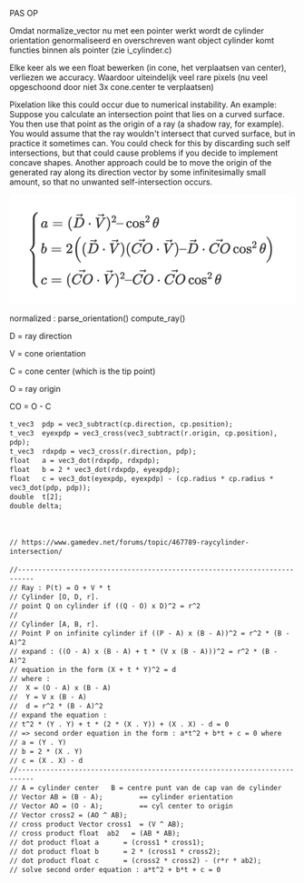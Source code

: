 PAS OP

Omdat normalize_vector nu met een pointer werkt wordt de cylinder orientation genormaliseerd en overschreven
want object cylinder komt functies binnen als pointer (zie i_cylinder.c)

Elke keer als we een float bewerken (in cone, het verplaatsen van center), verliezen we accuracy. Waardoor
uiteindelijk veel rare pixels (nu veel opgeschoond door niet 3x cone.center te verplaatsen)



Pixelation like this could occur due to numerical instability. An example: Suppose you calculate an intersection point that lies on a curved surface. You then use that point as the origin of a ray (a shadow ray, for example). You would assume that the ray wouldn't intersect that curved surface, but in practice it sometimes can. You could check for this by discarding such self intersections, but that could cause problems if you decide to implement concave shapes. Another approach could be to move the origin of the generated ray along its direction vector by some infinitesimally small amount, so that no unwanted self-intersection occurs.


![plot](./cone_formula.png)


normalized :
parse_orientation()
compute_ray()





D = ray direction

V = cone orientation

C = cone center (which is the tip point)

O = ray origin

CO = O - C







    t_vec3  pdp = vec3_subtract(cp.direction, cp.position);
    t_vec3  eyexpdp = vec3_cross(vec3_subtract(r.origin, cp.position), pdp);
    t_vec3  rdxpdp = vec3_cross(r.direction, pdp);
    float   a = vec3_dot(rdxpdp, rdxpdp);
    float   b = 2 * vec3_dot(rdxpdp, eyexpdp);
    float   c = vec3_dot(eyexpdp, eyexpdp) - (cp.radius * cp.radius * vec3_dot(pdp, pdp));
    double  t[2];
    double delta;



	// https://www.gamedev.net/forums/topic/467789-raycylinder-intersection/

	//--------------------------------------------------------------------------
	// Ray : P(t) = O + V * t
	// Cylinder [O, D, r].
	// point Q on cylinder if ((Q - O) x D)^2 = r^2
	//
	// Cylinder [A, B, r].
	// Point P on infinite cylinder if ((P - A) x (B - A))^2 = r^2 * (B - A)^2
	// expand : ((O - A) x (B - A) + t * (V x (B - A)))^2 = r^2 * (B - A)^2
	// equation in the form (X + t * Y)^2 = d
	// where : 
	//  X = (O - A) x (B - A)
	//  Y = V x (B - A)
	//  d = r^2 * (B - A)^2
	// expand the equation :
	// t^2 * (Y . Y) + t * (2 * (X . Y)) + (X . X) - d = 0
	// => second order equation in the form : a*t^2 + b*t + c = 0 where
	// a = (Y . Y)
	// b = 2 * (X . Y)
	// c = (X . X) - d
	//--------------------------------------------------------------------------
	// A = cylinder center   B = centre punt van de cap van de cylinder
	// Vector AB = (B - A); 		== cylinder orientation
	// Vector AO = (O - A);			== cyl center to origin	
	// Vector cross2 = (AO ^ AB); 
	// cross product Vector cross1  = (V ^ AB); 
	// cross product float  ab2   = (AB * AB); 
	// dot product float a      = (cross1 * cross1); 
	// dot product float b      = 2 * (cross1 * cross2);
	// dot product float c      = (cross2 * cross2) - (r*r * ab2);
	// solve second order equation : a*t^2 + b*t + c = 0